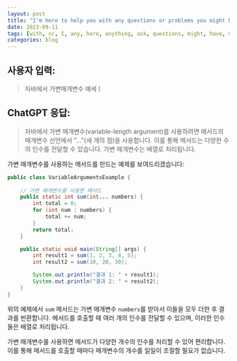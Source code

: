 ```yaml
---
layout: post
title: "I'm here to help you with any questions or problems you might have. Feel free to ask me anything!"
date: 2023-09-11
tags: [with, or, I, any, here, anything, ask, questions, might, have, m, you, help, free, me, to, problems, Feel]
categories: blog
---
```



## 사용자 입력:
> 자바에서 가변매개변수 예세ㅣ

## ChatGPT 응답:
> 자바에서 가변 매개변수(variable-length argument)를 사용하려면 메서드의 매개변수 선언에서 "..."(세 개의 점)을 사용합니다. 이를 통해 메서드는 다양한 수의 인수를 전달할 수 있습니다. 가변 매개변수는 배열로 처리됩니다.

가변 매개변수를 사용하는 메서드를 만드는 예제를 보여드리겠습니다:

```java
public class VariableArgumentsExample {
    
    // 가변 매개변수를 사용한 메서드
    public static int sum(int... numbers) {
        int total = 0;
        for (int num : numbers) {
            total += num;
        }
        return total;
    }

    public static void main(String[] args) {
        int result1 = sum(1, 2, 3, 4, 5);
        int result2 = sum(10, 20, 30);

        System.out.println("결과 1: " + result1);
        System.out.println("결과 2: " + result2);
    }
}
```

위의 예제에서 `sum` 메서드는 가변 매개변수 `numbers`를 받아서 이들을 모두 더한 후 결과를 반환합니다. 메서드를 호출할 때 여러 개의 인수를 전달할 수 있으며, 이러한 인수들은 배열로 처리됩니다.

가변 매개변수를 사용하면 메서드가 다양한 개수의 인수를 처리할 수 있어 편리합니다. 이를 통해 메서드를 호출할 때마다 매개변수의 개수를 일일이 조절할 필요가 없습니다.

